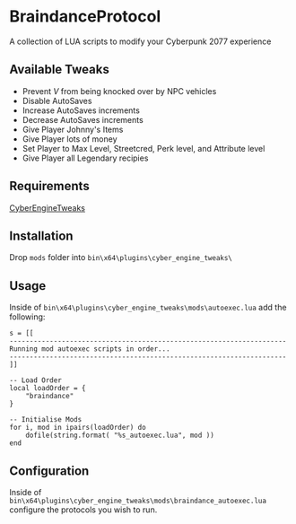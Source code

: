 # BraindanceProtocol

A collection of LUA scripts to modify your Cyberpunk 2077 experience

## Available Tweaks

- Prevent _V_ from being knocked over by NPC vehicles
- Disable AutoSaves
- Increase AutoSaves increments
- Decrease AutoSaves increments
- Give Player Johnny's Items
- Give Player lots of money
- Set Player to Max Level, Streetcred, Perk level, and Attribute level
- Give Player all Legendary recipies

## Requirements

[CyberEngineTweaks](https://github.com/yamashi/CyberEngineTweaks#usage-and-configuration)

## Installation

Drop `mods` folder into `bin\x64\plugins\cyber_engine_tweaks\`

## Usage

Inside of `bin\x64\plugins\cyber_engine_tweaks\mods\autoexec.lua` add the following:

```
s = [[
---------------------------------------------------------------------
Running mod autoexec scripts in order...
---------------------------------------------------------------------
]]

-- Load Order
local loadOrder = {
    "braindance"
}

-- Initialise Mods
for i, mod in ipairs(loadOrder) do
    dofile(string.format( "%s_autoexec.lua", mod ))
end
```

## Configuration

Inside of `bin\x64\plugins\cyber_engine_tweaks\mods\braindance_autoexec.lua` configure the protocols you wish to run.
